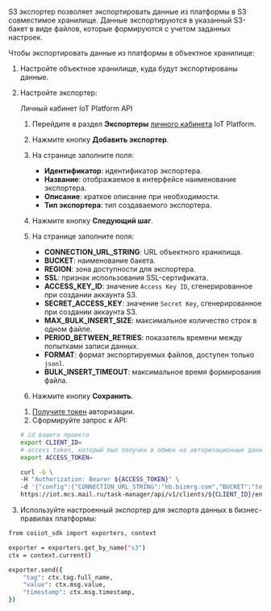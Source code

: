 S3 экспортер позволяет экспортировать данные из платформы в S3 совместимое хранилище. Данные экспортируются в указанный S3-бакет в виде файлов, которые формируются с учетом заданных настроек.

Чтобы экспортировать данные из платформы в объектное хранилище:

1. Настройте объектное хранилище, куда будут экспортированы данные.
2. Настройте экспортер:

    <tabs>
    <tablist>
    <tab>Личный кабинет IoT Platform</tab>
    <tab>API</tab>
    </tablist>
    <tabpanel>

    1. Перейдите в раздел **Экспортеры** [личного кабинета](https://iot.mcs.mail.ru/) IoT Platform.
    1. Нажмите кнопку **Добавить экспортер**.
    1. На странице заполните поля:

        - **Идентификатор**: идентификатор экспортера.
        - **Название**: отображаемое в интерфейсе наименование экспортера.
        - **Описание**: краткое описание при необходимости.
        - **Тип экспортера**: тип создаваемого экспортера.

    1. Нажмите кнопку **Следующий шаг**.
    1. На странице заполните поля:

        - **CONNECTION_URL_STRING**: URL объектного хранилища.
        - **BUCKET**: наименование бакета.
        - **REGION**: зона доступности для экспортера.
        - **SSL**: признак использования SSL-сертификата.
        - **ACCESS_KEY_ID**: значение `Access Key ID`, сгенерированное при создании аккаунта S3.
        - **SECRET_ACCESS_KEY**: значение `Secret Key`, сгенерированное при создании аккаунта S3.
        - **MAX_BULK_INSERT_SIZE**: максимальное количество строк в одном файле.
        - **PERIOD_BETWEEN_RETRIES**: показатель времени между попытками записи данных.
        - **FORMAT**: формат экспортируемых файлов, доступен только `jsonl`.
        - **BULK_INSERT_TIMEOUT**: максимальное время формирования файла.

    1. Нажмите кнопку **Сохранить**.

    </tabpanel>
    <tabpanel>

    1. [Получите токен](/ru/additionals/cases/case-keystone-token) авторизации.
    1. Сформируйте запрос к API:

    ```bash
    # id вашего проекта
    export CLIENT_ID=
    # access token, который был получен в обмен на авторизационные данные сервисного аккаунта
    export ACCESS_TOKEN=

    curl -G \
    -H "Authorization: Bearer ${ACCESS_TOKEN}" \
    -d '{"config":{"CONNECTION_URL_STRING":"hb.bizmrg.com","BUCKET":"test_new_s3_exporter","REGION":"ru-msk","SSL":1,"ACCESS_KEY_ID":"sfsfsfsgsgdfghfgfhjyj","SECRET_ACCESS_KEY":"gdgdfgdgfdhdfhdgdgdhfhfghghjfhjf","MAX_BULK_INSERT_SIZE":1000,"PERIOD_BETWEEN_RETRIES":"5s","FORMAT":"jsonl","BULK_INSERT_TIMEOUT":"1m"},"description":"s3","label":"s3","name":"s3","type_id":6}' \
    https://iot.mcs.mail.ru/task-manager/api/v1/clients/${CLIENT_ID}/entity/exporter/operation/create
    ```

    </tabpanel>
    </tabs>

3. Используйте настроенный экспортер для экспорта данных в бизнес-правилах платформы:

```bash
from coiiot_sdk import exporters, context

exporter = exporters.get_by_name("s3")
ctx = context.current()

exporter.send({
    "tag": ctx.tag.full_name,
    "value": ctx.msg.value,
    "timestamp": ctx.msg.timestamp,
})
```
